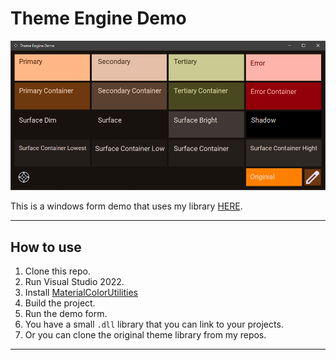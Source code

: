 # Theme Engine Demo

![Screenshot](Pics/TE_Screenshot.gif)

This is a windows form demo that uses my library [HERE](https://github.com/CSXV/ThemeEngineLibrary).

---
## How to use
1. Clone this repo.
2. Run Visual Studio 2022.
3. Install [MaterialColorUtilities](https://github.com/albi005/MaterialColorUtilities)
4. Build the project.
5. Run the demo form.
6. You have a small `.dll` library that you can link to your projects.
7. Or you can clone the original theme library from my repos.

---
